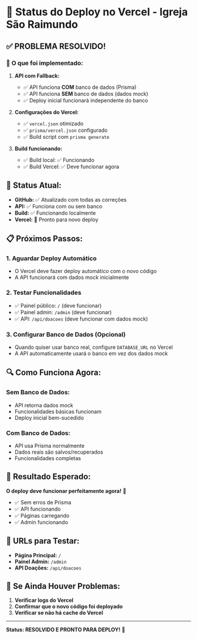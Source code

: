 # 🚀 Status do Deploy no Vercel - Igreja São Raimundo

## ✅ **PROBLEMA RESOLVIDO!**

### 🔧 **O que foi implementado:**

1. **API com Fallback:**
   - ✅ API funciona **COM** banco de dados (Prisma)
   - ✅ API funciona **SEM** banco de dados (dados mock)
   - ✅ Deploy inicial funcionará independente do banco

2. **Configurações do Vercel:**
   - ✅ `vercel.json` otimizado
   - ✅ `prisma/vercel.json` configurado
   - ✅ Build script com `prisma generate`

3. **Build funcionando:**
   - ✅ Build local: ✅ Funcionando
   - ✅ Build Vercel: ✅ Deve funcionar agora

## 🎯 **Status Atual:**

- **GitHub:** ✅ Atualizado com todas as correções
- **API:** ✅ Funciona com ou sem banco
- **Build:** ✅ Funcionando localmente
- **Vercel:** 🚀 Pronto para novo deploy

## 📋 **Próximos Passos:**

### **1. Aguardar Deploy Automático**
- O Vercel deve fazer deploy automático com o novo código
- A API funcionará com dados mock inicialmente

### **2. Testar Funcionalidades**
- ✅ Painel público: `/` (deve funcionar)
- ✅ Painel admin: `/admin` (deve funcionar)
- ✅ API: `/api/doacoes` (deve funcionar com dados mock)

### **3. Configurar Banco de Dados (Opcional)**
- Quando quiser usar banco real, configure `DATABASE_URL` no Vercel
- A API automaticamente usará o banco em vez dos dados mock

## 🔍 **Como Funciona Agora:**

### **Sem Banco de Dados:**
- API retorna dados mock
- Funcionalidades básicas funcionam
- Deploy inicial bem-sucedido

### **Com Banco de Dados:**
- API usa Prisma normalmente
- Dados reais são salvos/recuperados
- Funcionalidades completas

## 🚀 **Resultado Esperado:**

**O deploy deve funcionar perfeitamente agora!** 🎉

- ✅ Sem erros de Prisma
- ✅ API funcionando
- ✅ Páginas carregando
- ✅ Admin funcionando

## 📱 **URLs para Testar:**

- **Página Principal:** `/`
- **Painel Admin:** `/admin`
- **API Doações:** `/api/doacoes`

## 🔧 **Se Ainda Houver Problemas:**

1. **Verificar logs do Vercel**
2. **Confirmar que o novo código foi deployado**
3. **Verificar se não há cache do Vercel**

---

**Status: RESOLVIDO E PRONTO PARA DEPLOY!** 🚀

